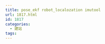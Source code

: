 ```yaml
---
title: pose_ekf robot_localozation imutool
url: 1817.html
id: 1817
categories:
  - 建站
tags:
---
```

